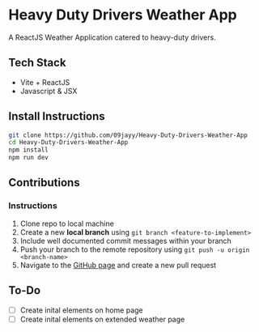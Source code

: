 # Heavy Duty Drivers Weather App

A ReactJS Weather Application catered to heavy-duty drivers.

## Tech Stack

- Vite + ReactJS
- Javascript & JSX

## Install Instructions

```bash
git clone https://github.com/09jayy/Heavy-Duty-Drivers-Weather-App
cd Heavy-Duty-Drivers-Weather-App
npm install
npm run dev
```

## Contributions

### Instructions

1. Clone repo to local machine
1. Create a new **local branch** using `git branch <feature-to-implement>`
1. Include well documented commit messages within your branch
1. Push your branch to the remote repository using `git push -u origin <branch-name>`
1. Navigate to the [GitHub page](https://github.com/09jayy/Heavy-Duty-Drivers-Weather-App) and create a new pull request

## To-Do

- [ ] Create inital elements on home page
- [ ] Create inital elements on extended weather page
